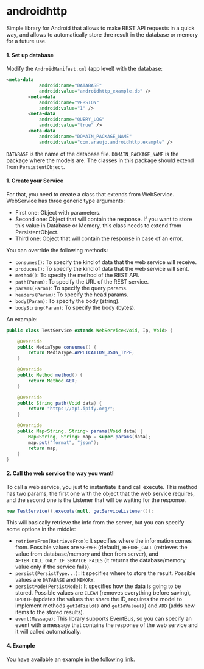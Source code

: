 # androidhttp

Simple library for Android that allows to make REST API requests in a quick way, and allows to automatically store thre result in the database or memory for a future use.

#### 1. Set up database

Modify the `AndroidManifest.xml` (app level) with the database:

```xml
<meta-data
            android:name="DATABASE"
            android:value="androidhttp_example.db" />
        <meta-data
            android:name="VERSION"
            android:value="1" />
        <meta-data
            android:name="QUERY_LOG"
            android:value="true" />
        <meta-data
            android:name="DOMAIN_PACKAGE_NAME"
            android:value="com.araujo.androidhttp.example" />
```

`DATABASE` is the name of the database file. `DOMAIN_PACKAGE_NAME` is the package where the models are. The classes in this package should extend from `PersistentObject`.

#### 1. Create your Service

For that, you need to create a class that extends from WebService. WebService has three generic type arguments:
- First one: Object with parameters.
- Second one: Object that will contain the response. If you want to store this value in Database or Memory, this class needs to extend from PersistentObject.
- Third one: Object that will contain the response in case of an error.

You can override the following methods:
- `consumes()`: To specify the kind of data that the web service will receive.
- `produces()`: To specify the kind of data that the web service will sent.
- `method()`: To specify the method of the REST API.
- `path(Param)`: To specify the URL of the REST service.
- `params(Param)`: To specify the query params.
- `headers(Param)`: To specify the head params.
- `body(Param)`: To specify the body (string).
- `bodyString(Param)`: To specify the body (bytes).

An example:

```java
public class TestService extends WebService<Void, Ip, Void> {

	@Override
	public MediaType consumes() {
		return MediaType.APPLICATION_JSON_TYPE;
	}

	@Override
	public Method method() {
		return Method.GET;
	}

	@Override
	public String path(Void data) {
		return "https://api.ipify.org/";
	}

	@Override
	public Map<String, String> params(Void data) {
		Map<String, String> map = super.params(data);
		map.put("format", "json");
		return map;
	}
}
```

#### 2. Call the web service the way you want!

To call a web service, you just to instantiate it and call execute. This method has two params, the first one with the object that the web service requires, and the second one is the Listener that will be waiting for the response.

```java
new TestService().execute(null, getServiceListener());
```

This will basically retrieve the info from the server, but you can specify some options in the middle:

- `retrieveFrom(RetrieveFrom)`: It specifies where the information comes from. Possible values are `SERVER` (default), `BEFORE_CALL` (retrieves the value from database/memory and then from server), and `AFTER_CALL_ONLY_IF_SERVICE_FAILS` (it returns the database/memory value only if the service fails).
- `persist(PersistType...)`: It specifies where to store the result. Possible values are `DATABASE` and `MEMORY`.
- `persistMode(PersistMode)`: It specifies how the data is going to be stored. Possible values are `CLEAN` (removes everything before saving), `UPDATE` (updates the values that share the ID, requires the model to implement methods `getIdField()` and `getIdValue()`) and `ADD` (adds new items to the stored results).
- `event(Message)`: This library supports EventBus, so you can specify an event with a message that contains the response of the web service and it will called automatically.

#### 4. Example
You have available an example in the [following link](https://github.com/jorgearaujo/androidhttp-example).
